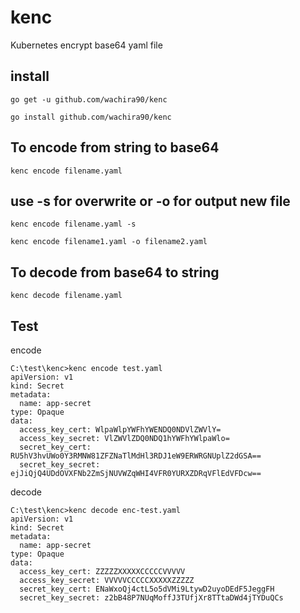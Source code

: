 # kenc

Kubernetes encrypt base64 yaml file 

## install

```
go get -u github.com/wachira90/kenc

go install github.com/wachira90/kenc
```


## To encode from string to base64

```
kenc encode filename.yaml
```

## use -s for overwrite or -o for output new file

```
kenc encode filename.yaml -s

kenc encode filename1.yaml -o filename2.yaml
```

## To decode from base64 to string

```
kenc decode filename.yaml
```

## Test

encode

```
C:\test\kenc>kenc encode test.yaml
apiVersion: v1
kind: Secret
metadata:
  name: app-secret
type: Opaque
data:
  access_key_cert: WlpaWlpYWFhYWENDQ0NDVlZWVlY=
  access_key_secret: VlZWVlZDQ0NDQ1hYWFhYWlpaWlo=
  secret_key_cert: RU5hV3hvUWo0Y3RMNW81ZFZNaTlMdHl3RDJ1eW9ERWRGNUplZ2dGSA==
  secret_key_secret: ejJiQjQ4UDdOVXFNb2ZmSjNUVWZqWHI4VFR0YURXZDRqVFlEdVFDcw==
```

decode

```
C:\test\kenc>kenc decode enc-test.yaml
apiVersion: v1
kind: Secret
metadata:
  name: app-secret
type: Opaque
data:
  access_key_cert: ZZZZZXXXXXCCCCCVVVVV
  access_key_secret: VVVVVCCCCCXXXXXZZZZZ
  secret_key_cert: ENaWxoQj4ctL5o5dVMi9LtywD2uyoDEdF5JeggFH
  secret_key_secret: z2bB48P7NUqMoffJ3TUfjXr8TTtaDWd4jTYDuQCs
```
